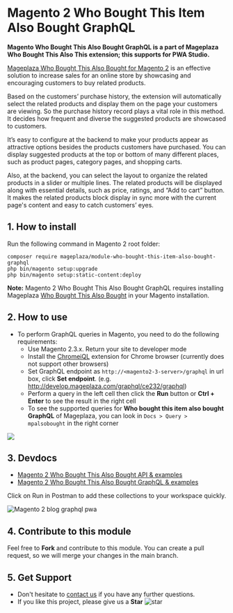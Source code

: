 # Magento 2 Who Bought This Item Also Bought GraphQL

**Magento Who Bought This Also Bought GraphQL is a part of Mageplaza Who Bought This Also This extension; this supports for PWA Studio.** 

[Mageplaza Who Bought This Also Bought for Magento 2](https://www.mageplaza.com/magento-2-who-bought-this-also-bought/) is an effective solution to increase sales for an online store by showcasing and encouraging customers to buy related products. 

Based on the customers’ purchase history, the extension will automatically select the related products and display them on the page your customers are viewing. So the purchase history record plays a vital role in this method. It decides how frequent and diverse the suggested products are showcased to customers. 

It’s easy to configure at the backend to make your products appear as attractive options besides the products customers have purchased. You can display suggested products at the top or bottom of many different places, such as product pages, category pages, and shopping carts. 

Also, at the backend, you can select the layout to organize the related products in a slider or multiple lines. The related products will be displayed along with essential details, such as price, ratings, and “Add to cart” button. It makes the related products block display in sync more with the current page's content and easy to catch customers’ eyes. 

## 1. How to install
Run the following command in Magento 2 root folder:

```
composer require mageplaza/module-who-bought-this-item-also-bought-graphql
php bin/magento setup:upgrade
php bin/magento setup:static-content:deploy
```
**Note:** Magento 2 Who Bought This Also Bought GraphQL requires installing Mageplaza [Who Bought This Also Bought](https://www.mageplaza.com/magento-2-who-bought-this-also-bought/) in your Magento installation. 

## 2. How to use

- To perform GraphQL queries in Magento, you need to do the following requirements:
  - Use Magento 2.3.x. Return your site to developer mode
  - Install the [ChromeiQL](https://chrome.google.com/webstore/detail/chromeiql/fkkiamalmpiidkljmicmjfbieiclmeij) extension for Chrome browser (currently does not support other browsers)
  - Set GraphQL endpoint as `http://<magento2-3-server>/graphql` in url box, click **Set endpoint**. (e.g. http://develop.mageplaza.com/graphql/ce232/graphql)
  - Perform a query in the left cell then click the **Run** button or **Ctrl + Enter** to see the result in the right cell
  - To see the supported queries for **Who bought this item also bought GraphQL** of Mageplaza, you can look in `Docs > Query > mpalsobought` in the right corner

![](https://i.imgur.com/csZlYRT.png)

## 3. Devdocs

- [Magento 2 Who Bought This Also Bought API & examples](https://documenter.getpostman.com/view/10589000/SzRxXrBi?version=latest)
- [Magento 2 Who Bought This Also Bought GraphQL & examples](https://documenter.getpostman.com/view/10589000/SzRxXrBo?version=latest)

Click on Run in Postman to add these collections to your workspace quickly. 

![Magento 2 blog graphql pwa](https://i.imgur.com/lhsXlUR.gif)

## 4. Contribute to this module 

Feel free to **Fork** and contribute to this module. 
You can create a pull request, so we will merge your changes in the main branch. 

## 5. Get Support
- Don't hesitate to [contact us](https://www.mageplaza.com/contact.html) if you have any further questions. 
- If you like this project, please give us a **Star** ![star](https://i.imgur.com/S8e0ctO.png)
